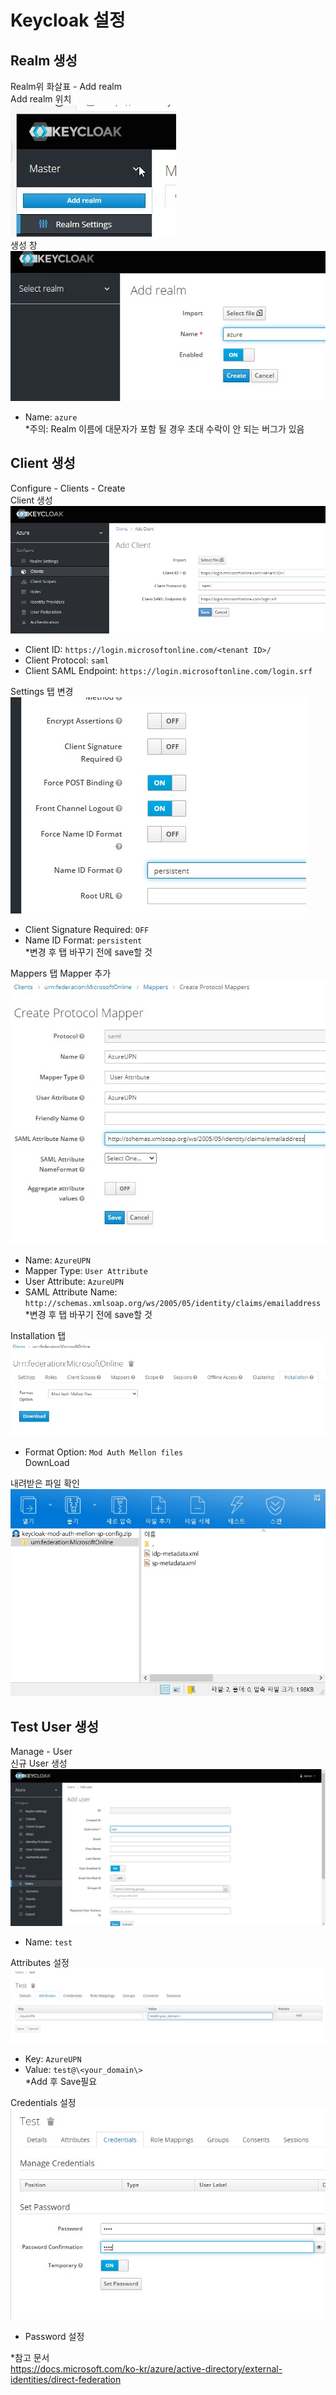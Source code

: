 # Keycloak 설정  
## Realm 생성  
Realm위 화살표 - Add realm  
Add realm 위치  
![realm 생성](./img/realm1.jpg)  
생성 창  
![realm 생성](./img/realm2.jpg)  
- Name: `azure`  
*주의: Realm 이름에 대문자가 포함 될 경우 초대 수락이 안 되는 버그가 있음

## Client 생성  
Configure - Clients - Create  
Client 생성  
![client 생성](./img/client1.jpg)  
- Client ID: `https://login.microsoftonline.com/<tenant ID>/`  
- Client Protocol: `saml`  
- Client SAML Endpoint: `https://login.microsoftonline.com/login.srf`  

Settings 탭 변경  
![client settings](./img/client2.jpg)  
- Client Signature Required: `OFF`  
- Name ID Format: `persistent`  
*변경 후 탭 바꾸기 전에 save할 것  

Mappers 탭 Mapper 추가  
![client settings](./img/client3.jpg)  
- Name: `AzureUPN`
- Mapper Type: `User Attribute`  
- User Attribute: `AzureUPN`  
- SAML Attribute Name: `http://schemas.xmlsoap.org/ws/2005/05/identity/claims/emailaddress`  
*변경 후 탭 바꾸기 전에 save할 것  

Installation 탭   
![Installation 내려받기](./img/client4.jpg)  
- Format Option: `Mod Auth Mellon files`  
DownLoad  

내려받은 파일 확인  
![Installation 파일 확인](./img/client5.jpg)  

## Test User 생성
Manage - User  
신규 User 생성  
![User 생성](./img/user1.jpg)  
- Name: `test`  

Attributes 설정  
![Attributes 생성](./img/user2.jpg)  
- Key: `AzureUPN`  
- Value: `test@\<your_domain\>`  
*Add 후 Save필요

Credentials 설정  
![Credentials 생성](./img/user3.jpg)  
- Password 설정


*참고 문서  
https://docs.microsoft.com/ko-kr/azure/active-directory/external-identities/direct-federation